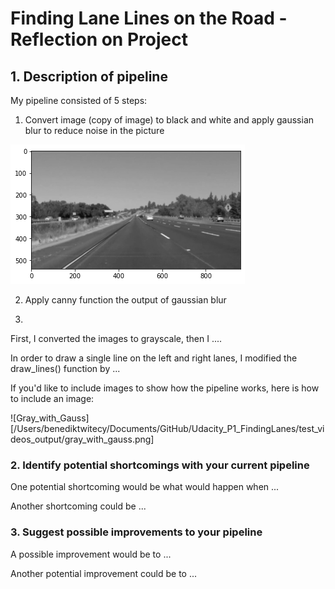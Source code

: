 # **Finding Lane Lines on the Road - Reflection on Project**

## 1. Description of pipeline

My pipeline consisted of 5 steps:

1. Convert image (copy of image) to black and white and apply gaussian blur to reduce noise in the picture

[Gray_with_Gauss]: ./test_videos_output/gray_with_gauss.png

![alt text][Gray_with_Gauss]

2. Apply canny function the output of gaussian blur


4.

First, I converted the images to grayscale, then I ....

In order to draw a single line on the left and right lanes, I modified the draw_lines() function by ...

If you'd like to include images to show how the pipeline works, here is how to include an image:

![Gray_with_Gauss][/Users/benediktwitecy/Documents/GitHub/Udacity_P1_FindingLanes/test_videos_output/gray_with_gauss.png]


### 2. Identify potential shortcomings with your current pipeline


One potential shortcoming would be what would happen when ...

Another shortcoming could be ...


### 3. Suggest possible improvements to your pipeline

A possible improvement would be to ...

Another potential improvement could be to ...
